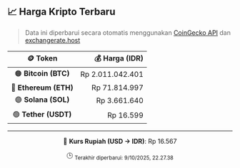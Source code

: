 

<!-- HARGA_KRIPTO -->
## 📈 Harga Kripto Terbaru

> Data ini diperbarui secara otomatis menggunakan [CoinGecko API](https://www.coingecko.com/) dan [exchangerate.host](https://exchangerate.host/)

<div align="center">

| 🪙 Token | 💰 Harga (IDR) |
|:------:|---------------:|
| 🟠 **Bitcoin (BTC)**   | Rp 2.011.042.401 |
| 🔵 **Ethereum (ETH)**  | Rp 71.814.997 |
| 🟣 **Solana (SOL)**    | Rp 3.661.640 |
| 🟢 **Tether (USDT)**   | Rp 16.599 |

---

💱 **Kurs Rupiah (USD → IDR)**: Rp 16.567

🕒 <sub>Terakhir diperbarui: 9/10/2025, 22.27.38</sub>

</div>
<!-- /HARGA_KRIPTO -->